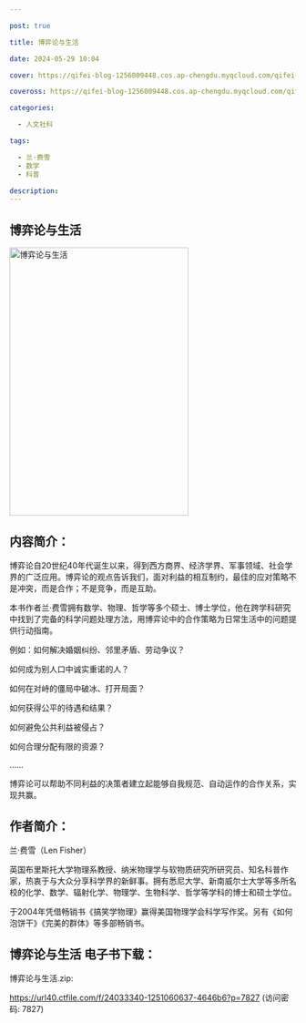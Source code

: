 ```yaml
---

post: true

title: 博弈论与生活

date: 2024-05-29 10:04

cover: https://qifei-blog-1256009448.cos.ap-chengdu.myqcloud.com/qifei-blog/65bafe91871b83018a1cd4dd.jpg

coveross: https://qifei-blog-1256009448.cos.ap-chengdu.myqcloud.com/qifei-blog/65bafe91871b83018a1cd4dd.jpg

categories:

  - 人文社科

tags:

  - 兰·费雪
  - 数学
  - 科普

description:
---
```




## 博弈论与生活
<img alt="博弈论与生活 " class="aligncenter loaded" data-was-processed="true" decoding="async" fetchpriority="high" height="471" src="https://qifei-blog-1256009448.cos.ap-chengdu.myqcloud.com/qifei-blog/65bafe91871b83018a1cd4dd.jpg " style="cursor: zoom-in;" width="314"/>

## 内容简介：

博弈论自20世纪40年代诞生以来，得到西方商界、经济学界、军事领域、社会学界的广泛应用。博弈论的观点告诉我们，面对利益的相互制约，最佳的应对策略不是冲突，而是合作；不是竞争，而是互助。

本书作者兰·费雪拥有数学、物理、哲学等多个硕士、博士学位，他在跨学科研究中找到了完备的科学问题处理方法，用博弈论中的合作策略为日常生活中的问题提供行动指南。

例如：如何解决婚姻纠纷、邻里矛盾、劳动争议？

如何成为别人口中诚实重诺的人？

如何在对峙的僵局中破冰、打开局面？

如何获得公平的待遇和结果？

如何避免公共利益被侵占？

如何合理分配有限的资源？

……

博弈论可以帮助不同利益的决策者建立起能够自我规范、自动运作的合作关系，实现共赢。

## 作者简介：

兰·费雪（Len Fisher）

英国布里斯托大学物理系教授、纳米物理学与软物质研究所研究员、知名科普作家，热衷于与大众分享科学界的新鲜事。拥有悉尼大学、新南威尔士大学等多所名校的化学、数学、辐射化学、物理学、生物科学、哲学等学科的博士和硕士学位。

于2004年凭借畅销书《搞笑学物理》赢得美国物理学会科学写作奖。另有《如何泡饼干》《完美的群体》等多部畅销书。

## 博弈论与生活 电子书下载：



博弈论与生活.zip: 

https://url40.ctfile.com/f/24033340-1251060637-4646b6?p=7827 (访问密码: 7827)
